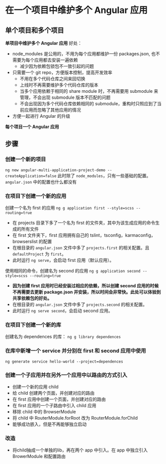 # 在一个项目中维护多个 Angular 应用

## 单个项目和多个项目

**单项目中维护多个 Angular 应用**
好处：
- node_modules 是公用的，不用为每个应用都维护一份 packages.json, 也不需要为每个应用都去安装一遍依赖
  - 减少因为依赖包锁包不一致引起的问题
- 只需要一个 git repo，方便版本控制，提高开发效率
  - 不用在多个代码仓库之间来回切换
  - 上线时不再需要维护多个代码仓库的版本
  - 当多个应用依赖于相同的 share module 时，不再需要用 submodule 来管理，不会出现 submodule 版本不匹配的问题
  - 不会出现因为多个代码仓库依赖相同的 submodule，重构时只照应到了当前应用而忽略了其他应用的情况
- 方便一起进行 Angular 的升级

**每个项目一个 Angular 应用**

## 步骤
### 创建一个新的项目
`ng new angular-multi-application-project-demo --createApplication=false`
此时除了 `node_modules`，只有一些基础的配置。`angular.json` 中的配置也什么都没有

### 在项目下创建一个新的应用
创建一个名为 first 的应用
`ng g application first --style=scss --routing=true`
- 在 projects 目录下多了一个名为 first 的文件夹，其中为该生成应用的命令生成的所有文件
- 在 first 文件夹下，first 应用拥有自己的 tslint，tsconfig，karmaconfig， browserslist 的配置
- 在根目录的 `angular.json` 文件中多了 `projects.first` 的相关配置。且 `defaultProject` 为 `first`。
- 此时运行 `ng serve`，会启动 first 应用（默认应用）。

使用相同的命令，创建名为 second 的应用
`ng g application second --style=scss --routing=true`
- **因为创建 first 应用时已经安装过相应的依赖，所以创建 second 应用的时候不再需要去更新 package.json 并安装，所以时间会非常快。此处可以体验到共享依赖包的好处。**
- 在根目录的 `angular.json` 文件中多了 `projects.second` 的相关配置。
- 此时运行 `ng serve second`，会启动 second 应用。

### 在项目下创建一个新的库
创建名为 dependences 的库：
`ng g library dependences`

### 在库中新增一个 service 并分别在 first 和 second 应用中使用
`ng generate service hello-world --project=dependences`

### 创建一个子应用并在另外一个应用中以路由的方式引入
- 创建一个新的应用 child
- 给 child 创建两个页面，并创建对应的路由
- 在 first 应用中创建一个页面，并创建对应的路由
- 在 first 应用的一个子路由中引入 child 应用
- 移除 child 中的 BrowserModule
- 将 child 中 RouterModule.forRoot 改为 RouterModule.forChild
- 能够成功嵌入，但是不再能够独立启动

### 改造
- 将child抽成一个单独的lib，再在两个 app 中引入。在 app 中独立引入 BrowerModule 和配置路由
